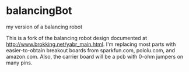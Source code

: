 # balancingBot
my version of a balancing robot


This is a fork of the balancing robot design documented at http://www.brokking.net/yabr_main.html.
I'm replacing most parts with easier-to-obtain breakout boards from sparkfun.com, pololu.com, and amazon.com.
Also, the carrier board will be a pcb with 0-ohm jumpers on many pins.
